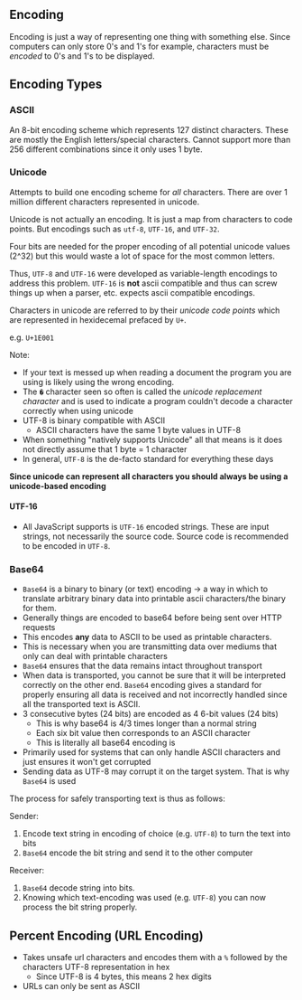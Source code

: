 ## Encoding

Encoding is just a way of representing one thing with something else. Since computers can only store 0's and 1's for example, characters must be _encoded_ to 0's and 1's to be displayed.

## Encoding Types

### ASCII

An 8-bit encoding scheme which represents 127 distinct characters. These are mostly the English letters/special characters. Cannot support more than 256 different combinations since it only uses 1 byte.

### Unicode

Attempts to build one encoding scheme for _all_ characters. There are over 1 million different characters represented in unicode.

Unicode is not actually an encoding. It is just a map from characters to code points. But encodings such as `utf-8`, `UTF-16`, and `UTF-32`.

Four bits are needed for the proper encoding of all potential unicode values (2^32) but this would waste a lot of space for the most common letters.

Thus, `UTF-8` and `UTF-16` were developed as variable-length encodings to address this problem. `UTF-16` is **not** ascii compatible and thus can screw things up when a parser, etc. expects ascii compatible encodings.

Characters in unicode are referred to by their _unicode code points_ which are represented in hexidecemal prefaced by `U+`.

e.g. `U+1E001`

Note:

- If your text is messed up when reading a document the program you are using is likely using the wrong encoding.
- The `�` character seen so often is called the _unicode replacement character_ and is used to indicate a program couldn't decode a character correctly when using unicode
- UTF-8 is binary compatible with ASCII
  - ASCII characters have the same 1 byte values in UTF-8
- When something "natively supports Unicode" all that means is it does not directly assume that 1 byte = 1 character
- In general, `UTF-8` is the de-facto standard for everything these days

**Since unicode can represent all characters you should always be using a unicode-based encoding**

#### UTF-16

- All JavaScript supports is `UTF-16` encoded strings. These are input strings, not necessarily the source code. Source code is recommended to be encoded in `UTF-8`.

### Base64

- `Base64` is a binary to binary (or text) encoding -> a way in which to translate arbitrary binary data into printable ascii characters/the binary for them.
- Generally things are encoded to base64 before being sent over HTTP requests
- This encodes **any** data to ASCII to be used as printable characters.
- This is necessary when you are transmitting data over mediums that only can deal with printable characters
- `Base64` ensures that the data remains intact throughout transport
- When data is transported, you cannot be sure that it will be interpreted correctly on the other end. `Base64` encoding gives a standard for properly ensuring all data is received and not incorrectly handled since all the transported text is ASCII.
- 3 consecutive bytes (24 bits) are encoded as 4 6-bit values (24 bits)
  - This is why base64 is 4/3 times longer than a normal string
  - Each six bit value then corresponds to an ASCII character
  - This is literally all base64 encoding is
- Primarily used for systems that can only handle ASCII characters and just ensures it won't get corrupted
- Sending data as UTF-8 may corrupt it on the target system. That is why `Base64` is used

The process for safely transporting text is thus as follows:

Sender:

1. Encode text string in encoding of choice (e.g. `UTF-8`) to turn the text into bits
2. `Base64` encode the bit string and send it to the other computer

Receiver:

1. `Base64` decode string into bits.
2. Knowing which text-encoding was used (e.g. `UTF-8`) you can now process the bit string properly.

## Percent Encoding (URL Encoding)

- Takes unsafe url characters and encodes them with a `%` followed by the characters UTF-8 representation in hex 
  - Since UTF-8 is 4 bytes, this means 2 hex digits
- URLs can only be sent as ASCII